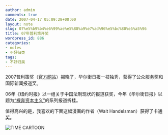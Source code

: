 ```yaml
---
author: admin
comments: true
date: 2007-04-17 05:09:28+00:00
layout: note
slug: 07%e5%b9%b4%e6%99%ae%e5%88%a9%e7%ad%96%e5%bc%80%e5%a5%96
title: 07年普利策开奖
wordpress_id: 886
categories:
- notes
- 不好归类
tags:
- 不好归类
---
```


2007普利策奖（[官方网站](http://www.pulitzer.org/)）揭晓了，华尔街日报一枝独秀，获得了公众服务奖和国际新闻报道奖。

06年《纽约时报》以一组关于中国法制现状的报道获奖，今年《华尔街日报》以题为[“裸奔资本主义”](http://online.wsj.com/public/article/SB117673497322471299-n8ITJ4fSumSS90MHLNNK4x3W_BQ_20070423.html)的系列报道折桂。

值得高兴的是，我喜欢的下面这幅漫画的作者（Walt Handelsman）获得了卡通奖。

![TIME CARTOON](http://farm1.static.flickr.com/221/462481725_a138f2bbaa.jpg?v=0)
